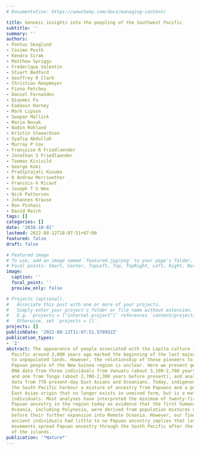 ```yaml
---
# Documentation: https://wowchemy.com/docs/managing-content/

title: Genomic insights into the peopling of the Southwest Pacific
subtitle: ''
summary: ''
authors:
- Pontus Skoglund
- Cosimo Posth
- Kendra Sirak
- Matthew Spriggs
- Frederique Valentin
- Stuart Bedford
- Geoffrey R Clark
- Christian Reepmeyer
- Fiona Petchey
- Daniel Fernandes
- Qiaomei Fu
- Eadaoin Harney
- Mark Lipson
- Swapan Mallick
- Mario Novak
- Nadin Rohland
- Kristin Stewardson
- Syafiq Abdullah
- Murray P Cox
- Françoise R Friedlaender
- Jonathan S Friedlaender
- Toomas Kivisild
- George Koki
- Pradiptajati Kusuma
- D Andrew Merriwether
- Francois-X Ricaut
- Joseph T S Wee
- Nick Patterson
- Johannes Krause
- Ron Pinhasi
- David Reich
tags: []
categories: []
date: '2016-10-01'
lastmod: 2022-08-12T18:07:51+07:00
featured: false
draft: false

# Featured image
# To use, add an image named `featured.jpg/png` to your page's folder.
# Focal points: Smart, Center, TopLeft, Top, TopRight, Left, Right, BottomLeft, Bottom, BottomRight.
image:
  caption: ''
  focal_point: ''
  preview_only: false

# Projects (optional).
#   Associate this post with one or more of your projects.
#   Simply enter your project's folder or file name without extension.
#   E.g. `projects = ["internal-project"]` references `content/project/deep-learning/index.md`.
#   Otherwise, set `projects = []`.
projects: []
publishDate: '2022-08-12T11:07:51.578932Z'
publication_types:
- '2'
abstract: The appearance of people associated with the Lapita culture in the South
  Pacific around 3,000 years ago marked the beginning of the last major human dispersal
  to unpopulated lands. However, the relationship of these pioneers to the long-established
  Papuan people of the New Guinea region is unclear. Here we present genome-wide ancient
  DNA data from three individuals from Vanuatu (about 3,100-2,700 years before present)
  and one from Tonga (about 2,700-2,300 years before present), and analyse them with
  data from 778 present-day East Asians and Oceanians. Today, indigenous people of
  the South Pacific harbour a mixture of ancestry from Papuans and a population of
  East Asian origin that no longer exists in unmixed form, but is a match to the ancient
  individuals. Most analyses have interpreted the minimum of twenty-five per cent
  Papuan ancestry in the region today as evidence that the first humans to reach Remote
  Oceania, including Polynesia, were derived from population mixtures near New Guinea,
  before their further expansion into Remote Oceania. However, our finding that the
  ancient individuals had little to no Papuan ancestry implies that later human population
  movements spread Papuan ancestry through the South Pacific after the first peopling
  of the islands.
publication: '*Nature*'
---
```

